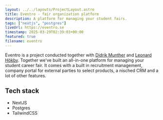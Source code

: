 ```yaml
---
layout: ../../layouts/ProjectLayout.astro
title: Eventro - fair organization platform
description: A platform for managing your student fairs.
tags: ["nextjs", "postgres"]
liveUrl: https://eventro.se
timestamp: 2025-03-29T02:39:03+00:00
featured: true
filename: eventro
---
```


Eventro is a project conducted together with [Didrik Munther](https://github.com/didrikmunther) and [Leonard Hökby](https://github.com/binghawk). Together we've built an all-in-one platform for managing your student career fair. It comes with a built in recruitment management, company portal for external parties to select products, a nisched CRM and a lot of other features.

## Tech stack

- NextJS
- Postgres
- TailwindCSS

